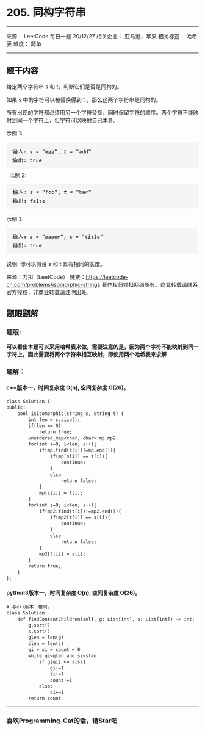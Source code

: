# 205. 同构字符串
***
来源： LeetCode 每日一题 20/12/27
相关企业： 亚马逊，苹果
相关标签： 哈希表
难度： 简单
***
## 题干内容
给定两个字符串 s 和 t，判断它们是否是同构的。

如果 s 中的字符可以被替换得到 t ，那么这两个字符串是同构的。

所有出现的字符都必须用另一个字符替换，同时保留字符的顺序。两个字符不能映射到同一个字符上，但字符可以映射自己本身。

示例 1:

![](https://github.com/jinghehehe/pictures/blob/main/205-1.png)
 
示例 2:


![](https://github.com/jinghehehe/pictures/blob/main/205-2.png)

示例 3:

![](https://github.com/jinghehehe/pictures/blob/main/205-3.png)

说明:
你可以假设 s 和 t 具有相同的长度。

来源：力扣（LeetCode）
链接：https://leetcode-cn.com/problems/isomorphic-strings
著作权归领扣网络所有。商业转载请联系官方授权，非商业转载请注明出处。

## 题眼题解
### 题眼:
**可以看出本题可以采用哈希表来做，需要注意的是，因为两个字符不能映射到同一字符上，因此需要将两个字符串相互映射，即使用两个哈希表来求解**

### 题解：
#### c++版本一，时间复杂度 O(n), 空间复杂度 O(26)。
```language
class Solution {
public:
    bool isIsomorphic(string s, string t) {
        int len = s.size();
        if(len == 0)
            return true;
        unordered_map<char, char> mp,mp2;
        for(int i=0; i<len; i++){
            if(mp.find(s[i])!=mp.end()){
                if(mp[s[i]] == t[i]){    
                    continue;
                }   
                else
                    return false;
            }
            mp[s[i]] = t[i];
        }
        for(int i=0; i<len; i++){
            if(mp2.find(t[i])!=mp2.end()){
                if(mp2[t[i]] == s[i]){    
                    continue;
                }   
                else
                    return false;
            }
            mp2[t[i]] = s[i];
        }
        return true;
    }
};
```
#### python3版本一，时间复杂度 O(n), 空间复杂度 O(26)。
```language
# 与c++版本一相同。
class Solution:
    def findContentChildren(self, g: List[int], s: List[int]) -> int:
        g.sort()
        s.sort()
        glen = len(g)
        slen = len(s)
        gi = si = count = 0
        while gi<glen and si<slen:
            if g[gi] <= s[si]:
                gi+=1
                si+=1
                count+=1
            else:
                si+=1
        return count
```
***

### **喜欢Programming-Cat的话，请Star吧**



